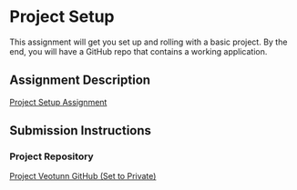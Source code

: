 # Project Setup
This assignment will get you set up and rolling with a basic project. By the end, you will have a GitHub repo that contains a working application.

## Assignment Description
[Project Setup Assignment](https://education.launchcode.org/liftoff/assignments/project-setup/)

## Submission Instructions

### Project Repository

[Project Veotunn GitHub (Set to Private)](https://github.com/Pandaradox/Project-Veotunn)
